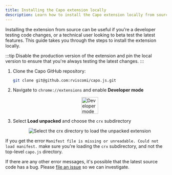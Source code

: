 ```yaml
---
title: Installing the Capo extension locally
description: Learn how to install the Capo extension locally from source
---
```


Installing the extension from source can be useful if you're a developer testing code changes, or a technical user looking to beta test the latest features. This guide takes you through the steps to install the extension locally.

:::tip
Disable the production version of the extension and pin the local version to ensure that you're always testing the latest changes.
:::

1. Clone the Capo GitHub repository:

    ```sh
    git clone git@github.com:rviscomi/capo.js.git
    ```

2. Navigate to `chrome://extensions` and enable **Developer mode**

    <p style="display: flex; justify-content: center;">
      <img src="/capo.js/img/developer-mode.png" alt="Developer mode enabled" style="height: 52px;">
    </p>

3. Select **Load unpacked** and choose the `crx` subdirectory

    <p style="display: flex; justify-content: center;">
      <img src="/capo.js/img/load-unpacked.png" alt="Select the crx directory to load the unpacked extension">
    </p>

If you get the error `Manifest file is missing or unreadable. Could not load manifest.` make sure you're loading the `crx` subdirectory, and not the top-level `capo.js` directory.

If there are any other error messages, it's possible that the latest source code has a bug. Please [file an issue](https://github.com/rviscomi/capo.js/issues/new) so we can investigate.
